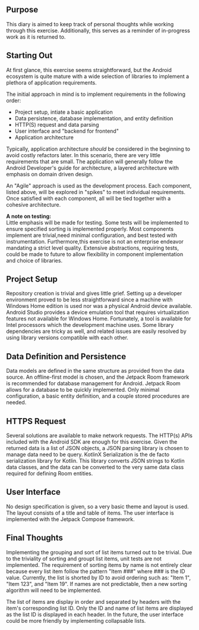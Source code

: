## Purpose  
This diary is aimed to keep track of personal thoughts while working through
this exercise. Additionally, this serves as a reminder of in-progress work as
it is returned to.  
  
## Starting Out  
At first glance, this exercise seems straightforward, but the Android
ecosystem is quite mature with a wide selection of libraries to implement
a plethora of application requirements.  
  
The initial approach in mind is to implement requirements in the following
order:  
- Project setup, intiate a basic application
- Data persistence, database implementation, and entity definition
- HTTP(S) request and data parsing
- User interface and "backend for frontend"
- Application architecture

Typically, application architecture *should* be considered in the beginning to
avoid costly refactors later. In this scenario, there are very little
requirements that are small. The application will generally follow the Android
Developer's guide for architecture, a layered architecture with emphasis on
domain driven design. 

An "Agile" approach is used as the development process. Each component, listed
above, will be explored in "spikes" to meet individual requirements. Once
satisfied with each component, all will be tied together with a cohesive
architecture.  
  
**A note on testing:**  
Little emphasis will be made for testing. Some tests will be implemented to
ensure specified sorting is implemented properly. Most components implement are
trivial,need minimal configuration, and best tested with instrumentation.
Furthermore,this exercise is not an enterprise endeavor mandating a strict level
quality. Extensive abstractions, requiring tests, could be made to future to
allow flexibility in component implementation and choice of libraries.  
  
## Project Setup  
Repository creation is trivial and gives little grief. Setting up a developer
environment proved to be less straightforward since a machine with Windows Home
edition is used nor was a physical Android device available. Android Studio
provides a device emulation tool that requires virtualization features not
available for Windows Home. Fortunately, a tool is available for Intel
processors which the development machine uses. Some library dependencies are
tricky as well, and related issues are easily resolved by using library versions
compatible with each other.  
  
## Data Definition and Persistence  
Data models are defined in the same structure as provided from the data source.
An offline-first model is chosen, and the Jetpack Room framework is recommended
for database management for Android. Jetpack Room allows for a database to be
quickly implemented. Only minimal configuration, a basic entity definition, and
a couple stored procedures are needed.  
  
## HTTPS Request  
Several solutions are available to make network requests. The HTTP(s) APIs
included with the Android SDK are enough for this exercise. Given the returned
data is a list of JSON objects, a JSON parsing library is chosen to manage data
need to be query. KotlinX Serialization is the de facto serialization library
for Kotlin. This library converts JSON strings to Kotlin data classes, and the
data can be converted to the very same data class required for defining Room
entities.  

## User Interface
No design specification is given, so a very basic theme and layout is used. The
layout consists of a title and table of items. The user interface is implemented
with the Jetpack Compose framework.
  
## Final Thoughts  
Implementing the grouping and sort of list items turned out to be trivial. Due
to the triviality of sorting and groupt list items, unit tests are not
implemented. The requirement of sorting items by name is not entirely clear
because every list item follow the pattern "Item ###" where ### is the ID value.
Currently, the list is shorted by ID to avoid ordering such as: "Item 1",
"Item 123", and "Item 19". If names are not predictable, then a new sorting
algorithm will need to be implemented.

The list of items are display in order and separated by headers with the item's
corresponding list ID. Only the ID and name of list items are displayed as the
list ID is displayed in each header. In the future, the user interface could be
more friendly by implementing collapsable lists.
